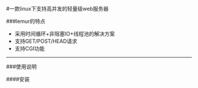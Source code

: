 #一款linux下支持高并发的轻量级web服务器

###lemur的特点
- 采用时间循环+非阻塞IO+线程池的解决方案
- 支持GET/POST/HEAD请求
- 支持CGI功能

---

###使用说明

####安装

